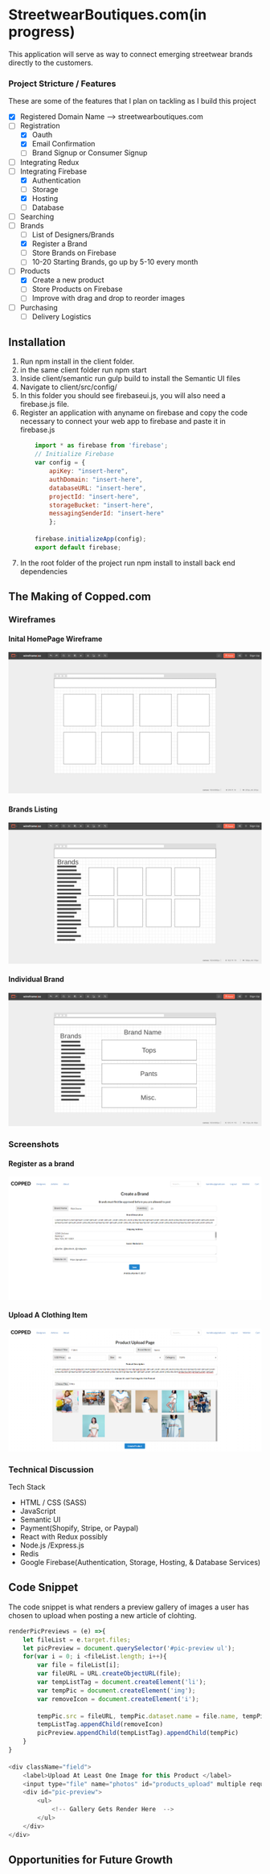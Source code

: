 #  StreetwearBoutiques.com(in progress)

This application will serve as way to connect emerging streetwear brands directly to the customers. 
<!-- ![armoire image](./public/splashimage.png) -->

### Project Stricture / Features
These are some of the features that I plan on tackling as I build this project
- [X] Registered Domain Name --> streetwearboutiques.com
- [ ] Registration
    - [X] Oauth
    - [X] Email Confirmation
    - [ ] Brand Signup or Consumer Signup
- [ ] Integrating Redux
- [ ] Integrating Firebase
    - [X] Authentication
    - [ ] Storage
    - [X] Hosting 
    - [ ] Database
- [ ] Searching
- [ ] Brands
    - [ ] List of Designers/Brands 
    - [x] Register a Brand 
    - [ ] Store Brands on Firebase 
    - [ ] 10-20 Starting Brands, go up by 5-10 every month
- [ ] Products
    - [x] Create a new product
    - [ ] Store Products on Firebase
    - [ ] Improve with drag and drop to reorder images
- [ ] Purchasing
    - [ ] Delivery Logistics

## Installation 
1. Run npm install in the client folder.
2. in the same client folder run npm start
3. Inside client/semantic run gulp build to install the Semantic UI files
4. Navigate to client/src/config/
5. In this folder you should see firebaseui.js, you will also need a firebase.js file.
6. Register an application with anyname on firebase and copy the code necessary to connect your web app to firebase and paste it in firebase.js
    ```javascript
        import * as firebase from 'firebase';
        // Initialize Firebase
        var config = {
            apiKey: "insert-here",
            authDomain: "insert-here",
            databaseURL: "insert-here",
            projectId: "insert-here",
            storageBucket: "insert-here",
            messagingSenderId: "insert-here"
            };
            
        firebase.initializeApp(config);
        export default firebase;
    ```
7. In the root folder of the project run npm install to install back end dependencies

## The Making of Copped.com

### Wireframes

#### Inital HomePage Wireframe
![Copped WireFrame Screenshots](./assets/wireframe1.png?raw=true "Copped WireFrames")

#### Brands Listing
![Copped WireFrame Screenshots](./assets/wireframe2.png?raw=true "Copped WireFrames")

#### Individual Brand
![Copped WireFrame Screenshots](./assets/wireframe3.png?raw=true "Copped WireFrames")

### Screenshots

#### Register as a brand
![Register As a Brand](./assets/brandCreate.png?raw=true "Brand Create")

#### Upload A Clothing Item
![Upload A Clothing Item](./assets/productCreate.png?raw=true "Product Create")

### Technical Discussion
Tech Stack
* HTML / CSS (SASS)
* JavaScript
* Semantic UI
* Payment(Shopify, Stripe, or Paypal)
* React with Redux possibly
* Node.js /Express.js
* Redis
* Google Firebase(Authentication, Storage, Hosting, & Database Services)

## Code Snippet

The code snippet is what renders a preview gallery of images a user has chosen to upload when posting a new article of clohting. 

```javascript
renderPicPreviews = (e) =>{
    let fileList = e.target.files;
    let picPreview = document.querySelector('#pic-preview ul');
    for(var i = 0; i <fileList.length; i++){
        var file = fileList[i];
        var fileURL = URL.createObjectURL(file);
        var tempListTag = document.createElement('li');
        var tempPic = document.createElement('img');
        var removeIcon = document.createElement('i');
        
        tempPic.src = fileURL, tempPic.dataset.name = file.name, tempPic.id = i, tempPic.className = 'temp-pic'; 
        tempListTag.appendChild(removeIcon)
        picPreview.appendChild(tempListTag).appendChild(tempPic)
    }
}

<div className="field">
    <label>Upload At Least One Image for this Product </label>
    <input type="file" name="photos" id="products_upload" multiple required onChange={(e)=>this.renderPicPreviews(e)} />
    <div id="pic-preview">
        <ul>
            <!-- Gallery Gets Render Here  -->
        </ul>
    </div>
</div>
```

## Opportunities for Future Growth 